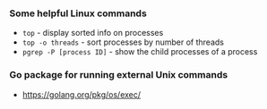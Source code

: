### Some helpful Linux commands

* `top` - display sorted info on processes
* `top -o threads` - sort processes by number of threads
* `pgrep -P [process ID]` - show the child processes of a process

### Go package for running external Unix commands 

* https://golang.org/pkg/os/exec/
